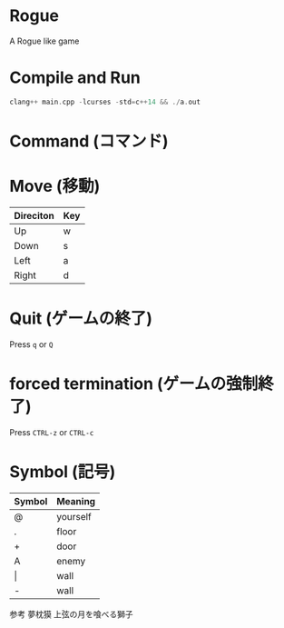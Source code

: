 # Rogue
A Rogue like game


# Compile and Run

```c++
clang++ main.cpp -lcurses -std=c++14 && ./a.out
```

# Command (コマンド)
# Move (移動)

| Direciton | Key |
|-----------|-----|
|Up         | w   |
|Down       | s   |
|Left       | a   |
|Right      | d   |

# Quit (ゲームの終了)
Press ``q`` or ``Q``

# forced termination (ゲームの強制終了)
Press ``CTRL-z`` or ``CTRL-c``

# Symbol (記号)
| Symbol | Meaning  |
|--------|----------|
| @      | yourself |
| .      | floor    |
| +      | door     |
| A      | enemy    |
| \|     | wall     |
| -      | wall     |

参考
夢枕獏 上弦の月を喰べる獅子

